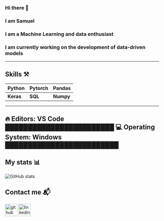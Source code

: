 ### Hi there 👋 
### I am Samuel
### I am a Machine Learning and data enthusiast 
### I am currently working on the development of data-driven models
---
## Skills ⚒
|Python |Pytorch |Pandas |
|--- |--- |--- |
|**Keras** |**SQL** |**Numpy** |
---
🔥 Editors:
VS Code
████████████████████████
💻 Operating System:
Windows
█████████████████████████
---
## My stats 📊
![GitHub stats](https://github-readme-stats.vercel.app/api?username=Samuel-Ayankoso&show_icons=true) 


## Contact me 📬
[<img src='https://cdn.jsdelivr.net/npm/simple-icons@3.0.1/icons/github.svg' alt='github' height='40'>](https://github.com/Samuel-Ayankoso) 
[<img src='https://cdn.jsdelivr.net/npm/simple-icons@3.0.1/icons/linkedin.svg' alt='linkedin' height='40'>](https://www.linkedin.com/in/samuel-ayankoso/)  
